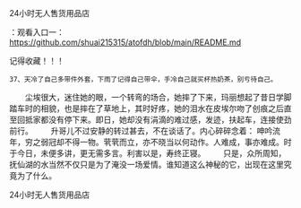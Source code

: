 24小时无人售货用品店

：观看入口一：https://github.com/shuai215315/atofdh/blob/main/README.md


记得收藏！！！



	37、天冷了自己多带件外套，下雨了记得自己带伞，手冷自己就买杯热奶茶，别亏待自己。
　　尘埃很大，迷住她的眼，一个转弯的场合，她摔了下来，玛丽想起了昔日学脚踏车时的相貌，也是摔在了草地上，其时好疼，她的泪水在皮埃尔吻了创痕之后直至回抵家都没有停下来。即日，她却没有涓滴的难过感，发迹，扶起车，连接使劲前行。
　　升哥儿不过安静的转过甚去，不在谈话了。内心碎碎念着：
呻吟流年，穷之弱冠却不得一物。茕茕而立，亦不晓当以何动作。人难成，事亦难成。时于今日，未便多讲，更无需多言。利害以是，寿终正寝。
　　只是，众所周知，抚仙湖的水当然不仅只是为了淹没一场爱情。谁知道这么神秘的它，出现在这里究竟为了什么。







24小时无人售货用品店
